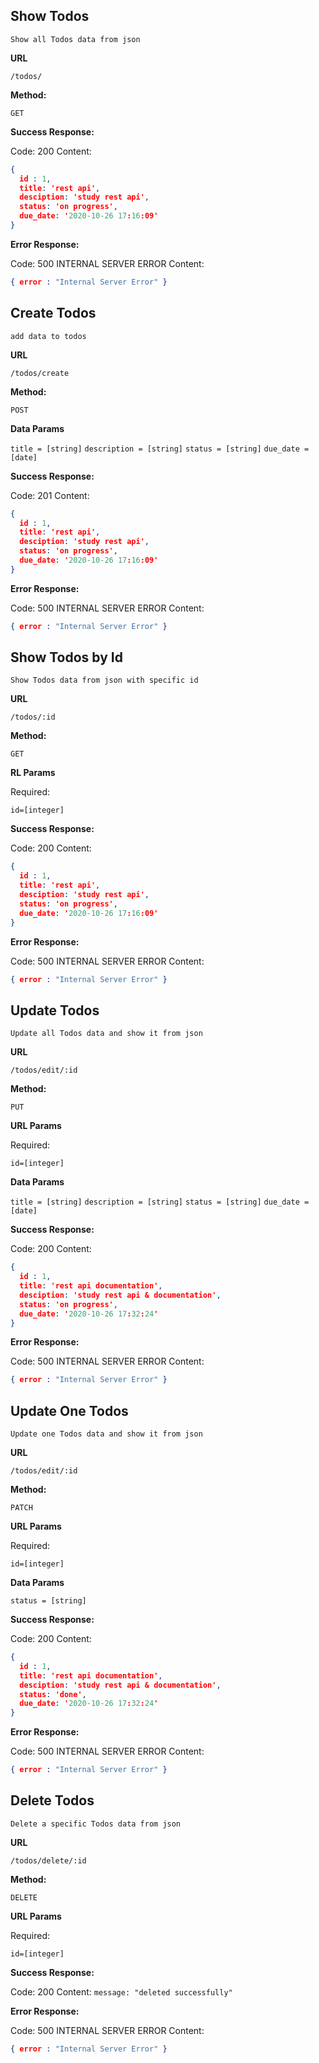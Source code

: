 ## Show Todos

`Show all Todos data from json`

**URL**

`/todos/`

**Method:**

`GET`

**Success Response:**

  Code: 200
  Content: 
```json
{ 
  id : 1,
  title: 'rest api',
  desciption: 'study rest api',
  status: 'on progress',
  due_date: '2020-10-26 17:16:09'
}
```

**Error Response:**

  Code: 500 INTERNAL SERVER ERROR
  Content: 
  ```json
  { error : "Internal Server Error" }
  ```


## Create Todos

`add data to todos`

**URL**

`/todos/create`

**Method:**

`POST`

**Data Params**

`title = [string]`
`description = [string]`
`status = [string]`
`due_date = [date]`

**Success Response:**

  Code: 201
  Content: 
```json
{ 
  id : 1,
  title: 'rest api',
  desciption: 'study rest api',
  status: 'on progress',
  due_date: '2020-10-26 17:16:09'
}
```

**Error Response:**

  Code: 500 INTERNAL SERVER ERROR
  Content: 
  ```json
  { error : "Internal Server Error" }
  ```


## Show Todos by Id

`Show Todos data from json with specific id`

**URL**

`/todos/:id`

**Method:**

`GET`

**RL Params**

Required:

`id=[integer]`

**Success Response:**

  Code: 200
  Content: 
```json
{ 
  id : 1,
  title: 'rest api',
  desciption: 'study rest api',
  status: 'on progress',
  due_date: '2020-10-26 17:16:09'
}
```

**Error Response:**

  Code: 500 INTERNAL SERVER ERROR
  Content: 
  ```json
  { error : "Internal Server Error" }
  ```


## Update Todos

`Update all Todos data and show it from json`

**URL**

`/todos/edit/:id`

**Method:**

`PUT`

**URL Params**

Required:

`id=[integer]`

**Data Params**

`title = [string]`
`description = [string]`
`status = [string]`
`due_date = [date]`

**Success Response:**

  Code: 200
  Content: 
```json
{ 
  id : 1,
  title: 'rest api documentation',
  desciption: 'study rest api & documentation',
  status: 'on progress',
  due_date: '2020-10-26 17:32:24'
}
```

**Error Response:**

  Code: 500 INTERNAL SERVER ERROR
  Content: 
  ```json
  { error : "Internal Server Error" }
  ```


## Update One Todos

`Update one Todos data and show it from json`

**URL**

`/todos/edit/:id`

**Method:**

`PATCH`

**URL Params**

Required:

`id=[integer]`

**Data Params**

`status = [string]`

**Success Response:**

  Code: 200
  Content: 
```json
{ 
  id : 1,
  title: 'rest api documentation',
  desciption: 'study rest api & documentation',
  status: 'done',
  due_date: '2020-10-26 17:32:24'
}
```

**Error Response:**

  Code: 500 INTERNAL SERVER ERROR
  Content: 
  ```json
  { error : "Internal Server Error" }
  ```


## Delete Todos

`Delete a specific Todos data from json`

**URL**

`/todos/delete/:id`

**Method:**

`DELETE`

**URL Params**

Required:

`id=[integer]`

**Success Response:**

  Code: 200
  Content: `message: "deleted successfully"`

**Error Response:**

  Code: 500 INTERNAL SERVER ERROR
  Content: 
  ```json
  { error : "Internal Server Error" }
  ```